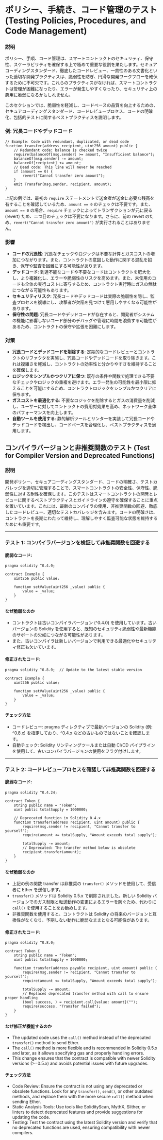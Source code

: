 # ポリシー、手続き、コード管理のテスト (Testing Policies, Procedures, and Code Management)


### **説明**

ポリシー、手順、コード管理は、スマートコントラクトのセキュリティ、保守性、スケーラビリティを確保する上で極めて重要な役割を果たします。セキュアコーディングスタンダード、徹底したコードレビュー、一貫性のある文書化といった適切な開発プラクティスは、脆弱性を防ぎ、円滑な開発ワークフローを確保するために不可欠です。これらのプラクティスがなければ、スマートコントラクトは管理が困難になったり、エラーが発生しやすくなったり、セキュリティ上の悪用に脆弱になるかもしれません。

このセクションでは、脆弱性を軽減し、コードベースの品質を向上するための、セキュアコーディングスタンダード、コードレビュープロセス、コードの明確化、包括的テストに関するベストプラクティスを説明します。

### **例: 冗長コードやデッドコード**

```solidity
// Example: Code with redundant, duplicated, or dead code
function transfer(address recipient, uint256 amount) public {
    // Redundant code: balance is checked twice
    require(balanceOf[msg.sender] >= amount, "Insufficient balance");
    balanceOf[msg.sender] -= amount;
    balanceOf[recipient] += amount;
    // Dead code: This line will never be reached
    if (amount == 0) {
        revert("Cannot transfer zero amount");
    }
    emit Transfer(msg.sender, recipient, amount);
}
```

上記の例では、最初の `require` ステートメントで送金者が送金に必要な残高を有することを確認しているため、`amount == 0` のチェックは不要です。また、`amount == 0` の場合、`require` チェックによってトランザクションが元に戻る (revert) ため、二つ目のチェックは不要になります。さらに、前の revert のため、`revert("Cannot transfer zero amount")` が実行されることはありません。

### **影響**

- **コードの冗長性**: 冗長なチェックやロジックは不要な計算とガスコストの増加につながります。また、コントラクトの意図した動作に関する混乱を招き、保守や監査を困難にする可能性があります。
- **デッドコード**: 到達不能なコードや不要なコードはコントラクトを肥大化し、より複雑化し、エラーや脆弱性のリスクを高めます。また、未使用のコードも全体の実行コストに寄与するため、コントラクト実行時にガスの無駄につながる可能性もあります。
- **セキュリティリスク**: 冗長コードやデッドコードは実際の脆弱性を隠し、監査プロセスを複雑にし、攻撃者が欠陥を見つけて悪用しやすくなる可能性があります。
- **保守性の問題**: 冗長コードやデッドコードが存在すると、開発者がシステムの機能に影響しないコード部分のデバッグや管理に時間を浪費する可能性があるため、コントラクトの保守や拡張を困難にします。

### **対策**

- **冗長コードとデッドコードを削除する**: 定期的なコードレビューとコントラクトのリファクタを実施し、冗長コードやデッドコードを取り除きます。これは複雑さを軽減し、コントラクトの効率性と分かりやすさを維持することを確保します。
- **ロジックをシンプルかつクリアに保つ**: 既存の条件や関数で処理できる不要なチェックやロジックの重複を避けます。エラー発生の可能性を最小限に抑えることを可能にするため、コントラクトロジックをシンプルかつクリアに保ちます。
- **ガスコストを最適化する**: 不要なロジックを削除するとガスの消費量を削減し、ユーザーに対してコントラクトの費用対効果を高め、ネットワーク全体のパフォーマンスを向上します。
- **自動ツールを使用する**: 静的解析ツールとリンターを実装して冗長コードやデッドコードを検出し、コードベースを合理化し、ベストプラクティスを適用します。


## コンパイラバージョンと非推奨関数のテスト (Test for Compiler Version and Deprecated Functions)


### **説明**
開発ポリシー、セキュアコーディングスタンダード、コードの明確さ、テストカバレッジを適切に管理することで、スマートコントラクトの安全性、保守性、脆弱性に対する耐性を確保します。このテストはスマートコントラクトの開発とレビューに関するベストプラクティスとガイドラインの遵守を確保することに重点を置いています。これには、最新のコンパイラの使用、非推奨関数の回避、徹底したコードレビュー、適切なテストカバレッジを含みます。コードの明確さは、コントラクトを長期にわたって維持し、理解しやすく監査可能な状態を維持するためにも重要です。

---

### **テスト 1: コンパイラバージョンを検証して非推奨関数を回避する**

#### 脆弱なコード:

```solidity
pragma solidity ^0.4.0;

contract Example {
    uint256 public value;

    function setValue(uint256 _value) public {
        value = _value;
    }
}
```
#### **なぜ脆弱なのか**
- コントラクトは古いコンパイラバージョン (^0.4.0) を使用しています。古いバージョンの Solidity を使用すると、既知のセキュリティ脆弱性や最新機能のサポートの欠如につながる可能性があります。
- また、古いコンパイラは新しいバージョンで利用できる最適化やセキュリティ修正も欠いています。

#### 修正されたコード:

```solidity
pragma solidity ^0.8.0;  // Update to the latest stable version

contract Example {
    uint256 public value;

    function setValue(uint256 _value) public {
        value = _value;
    }
}
```
#### **チェック方法**
- コードレビュー: pragma ディレクティブで最新バージョンの Solidity (例: ^0.8.x) を指定しており、^0.4.x などの古いものではないことを確認します。
- 自動チェック: Solidity リンティングツールまたは自動 CI/CD パイプラインを使用して、古いコンパイラバージョンの使用をフラグ付けします。

---

### **テスト 2: コードレビュープロセスを確認して非推奨関数を回避する**

#### 脆弱なコード:

```solidity
pragma solidity ^0.4.24;

contract Token {
    string public name = "Token";
    uint public totalSupply = 1000000;

    // Deprecated function in Solidity 0.4.x
    function transfer(address recipient, uint amount) public {
        require(msg.sender != recipient, "Cannot transfer to yourself");
        require(amount <= totalSupply, "Amount exceeds total supply");

        totalSupply -= amount;
        // Deprecated: The transfer method below is obsolete
        recipient.transfer(amount);
    }
}

```

#### **なぜ脆弱なのか**
- 上記の例の関数 transfer は非推奨の `transfer()` メソッドを使用して、受信者に Ether を送信します。
- `transfer()` メソッドは Solidity 0.5.x で削除されました。新しい Solidity バージョンでのガス制限と転送動作の変更によるエラーを防ぐため、代わりに `call()` を使用することをお勧めします。
- 非推奨関数を使用すると、コントラクトは Solidity の将来のバージョンと互換性がなくなり、予期しない動作に脆弱なままとなる可能性があります。

#### 修正されたコード:

```solidity
pragma solidity ^0.8.0;

contract Token {
    string public name = "Token";
    uint public totalSupply = 1000000;

    function transfer(address payable recipient, uint amount) public {
        require(msg.sender != recipient, "Cannot transfer to yourself");
        require(amount <= totalSupply, "Amount exceeds total supply");

        totalSupply -= amount;
        // Replaced deprecated transfer method with call to ensure proper handling
        (bool success, ) = recipient.call{value: amount}("");
        require(success, "Transfer failed");
    }
}

```

#### **なぜ修正が機能するのか**
- The updated code uses the `call()` method instead of the deprecated `transfer()` method to send Ether.
- The `call()` method is more flexible and is recommended in Solidity 0.5.x and later, as it allows specifying gas and properly handling errors.
- This change ensures that the contract is compatible with newer Solidity versions (>=0.5.x) and avoids potential issues with future upgrades.

#### **チェック方法**
- Code Review: Ensure the contract is not using any deprecated or obsolete functions. Look for any `transfer()`, `send()`, or other outdated methods, and replace them with the more secure `call()` method when sending Ether.
- Static Analysis Tools: Use tools like SolidityScan, MythX, Slither, or linters to detect deprecated features and provide suggestions for updating the code.
- Testing: Test the contract using the latest Solidity version and verify that no deprecated functions are used, ensuring compatibility with newer compilers.
